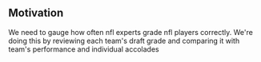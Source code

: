 ## Motivation
We need to gauge how often nfl experts grade nfl players correctly. We're doing this by reviewing each team's draft grade and comparing it with team's performance and individual accolades

